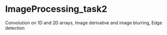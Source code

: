 # ImageProcessing_task2
Convolution on 1D and 2D arrays,  Image derivative and image blurring, Edge detection
